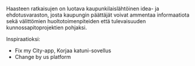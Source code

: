 Haasteen ratkaisujen on luotava kaupunkilaislähtöinen idea- ja ehdotusvaraston, josta
kaupungin päättäjät voivat ammentaa informaatiota sekä välittömien huoltotoimenpiteiden että tulevaisuuden
kunnossapitoprojektien pohjaksi.

Inspiraatioksi:
* Fix my City-app, Korjaa katuni-sovellus
* Change by us platform
